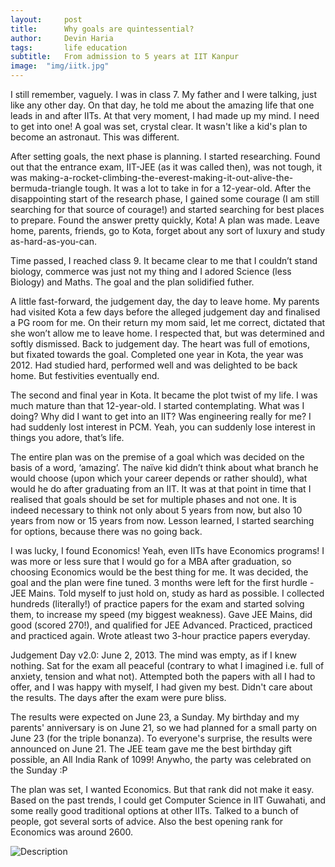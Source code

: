 ```yaml
---
layout:     post
title:      Why goals are quintessential?
author:     Devin Haria
tags: 		life education
subtitle:  	From admission to 5 years at IIT Kanpur
image:  "img/iitk.jpg"  
---
```

<!-- Start Writing Below in Markdown -->

I still remember, vaguely. I was in class 7. My father and I were talking, just like any other day. On that day, he told me about the amazing life that one leads in and after IITs. At that very moment, I had made up my mind. I need to get into one! A goal was set, crystal clear. It wasn't like a kid's plan to become an astronaut. This was different. 

After setting goals, the next phase is planning. I started researching. Found out that the entrance exam, IIT-JEE (as it was called then), was not tough, it was making-a-rocket-climbing-the-everest-making-it-out-alive-the-bermuda-triangle tough. It was a lot to take in for a 12-year-old. After the disappointing start of the research phase, I gained some courage (I am still searching for that source of courage!) and started searching for best places to prepare. Found the answer pretty quickly, Kota! A plan was made. Leave home, parents, friends, go to Kota, forget about any sort of luxury and study as-hard-as-you-can. 

Time passed, I reached class 9. It became clear to me that I couldn’t stand biology, commerce was just not my thing and I adored Science (less Biology) and Maths. The goal and the plan solidified futher. 

A little fast-forward, the judgement day, the day to leave home. My parents had visited Kota a few days before the alleged judgement day and finalised a PG room for me. On their return my mom said, let me correct, dictated that she won’t allow me to leave home. I respected that, but was determined and softly dismissed. Back to judgement day. The heart was full of emotions, but fixated towards the goal. Completed one year in Kota, the year was 2012. Had studied hard, performed well and was delighted to be back home. But festivities eventually end. 

The second and final year in Kota. It became the plot twist of my life. I was much mature than that 12-year-old. I started contemplating. What was I doing? Why did I want to get into an IIT? Was engineering really for me? I had suddenly lost interest in PCM. Yeah, you can suddenly lose interest in things you adore, that’s life. 

The entire plan was on the premise of a goal which was decided on the basis of a word, ‘amazing’. The naïve kid didn’t think about what branch he would choose (upon which your career depends or rather should), what would he do after graduating from an IIT. It was at that point in time that I realised that goals should be set for multiple phases and not one. It is indeed necessary to think not only about 5 years from now, but also 10 years from now or 15 years from now. Lesson learned, I started searching for options, because there was no going back. 

I was lucky, I found Economics! Yeah, even IITs have Economics programs! I was more or less sure that I would go for a MBA after graduation, so choosing Economics would be the best thing for me. It was decided, the goal and the plan were fine tuned. 3 months were left for the first hurdle - JEE Mains. Told myself to just hold on, study as hard as possible. I collected hundreds (literally!) of practice papers for the exam and started solving them, to increase my speed (my biggest weakness). Gave JEE Mains, did good (scored 270!), and qualified for JEE Advanced. Practiced, practiced and practiced again. Wrote atleast two 3-hour practice papers everyday. 

Judgement Day v2.0: June 2, 2013. The mind was empty, as if I knew nothing. Sat for the exam all peaceful (contrary to what I imagined i.e. full of anxiety, tension and what not). Attempted both the papers with all I had to offer, and I was happy with myself, I had given my best. Didn't care about the results. The days after the exam were pure bliss. 

The results were expected on June 23, a Sunday. My birthday and my parents' anniversary is on June 21, so we had planned for a small party on June 23 (for the triple bonanza). To everyone's surprise, the results were announced on June 21. The JEE team gave me the best birthday gift possible, an All India Rank of 1099! Anywho, the party was celebrated on the Sunday :P

The plan was set, I wanted Economics. But that rank did not make it easy. Based on the past trends, I could get Computer Science in IIT Guwahati, and some really good traditional options at other IITs. Talked to a bunch of people, got several sorts of advice. Also the best opening rank for Economics was around 2600. 

![Description](http://devinharia.github.io/blog/img/iitk.jpg)
